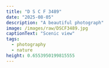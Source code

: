 ```yaml
---
title: "D S C F 3489"
date: "2025-08-05"
description: "A beautiful photograph"
image: /images/raw/DSCF3489.jpg
captionText: "Scenic view"
tags:
  - photography
  - nature
height: 0.6553950199815555
---
```

